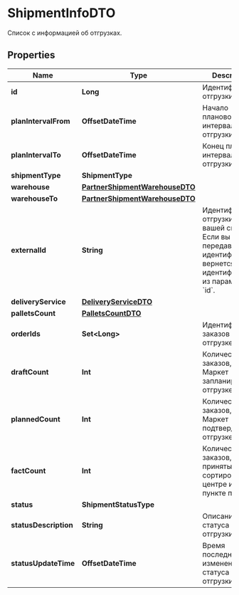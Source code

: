 

# ShipmentInfoDTO

Список с информацией об отгрузках.

## Properties

Name | Type | Description | Notes
------------ | ------------- | ------------- | -------------
**id** | **Long** | Идентификатор отгрузки. |  [optional]
**planIntervalFrom** | **OffsetDateTime** | Начало планового интервала отгрузки. |  [optional]
**planIntervalTo** | **OffsetDateTime** | Конец планового интервала отгрузки. |  [optional]
**shipmentType** | **ShipmentType** |  |  [optional]
**warehouse** | [**PartnerShipmentWarehouseDTO**](PartnerShipmentWarehouseDTO.md) |  |  [optional]
**warehouseTo** | [**PartnerShipmentWarehouseDTO**](PartnerShipmentWarehouseDTO.md) |  |  [optional]
**externalId** | **String** | Идентификатор отгрузки в вашей системе. Если вы еще не передавали идентификатор, вернется идентификатор из параметра &#x60;id&#x60;. |  [optional]
**deliveryService** | [**DeliveryServiceDTO**](DeliveryServiceDTO.md) |  |  [optional]
**palletsCount** | [**PalletsCountDTO**](PalletsCountDTO.md) |  |  [optional]
**orderIds** | **Set&lt;Long&gt;** | Идентификаторы заказов в отгрузке. | 
**draftCount** | **Int** | Количество заказов, которое Маркет запланировал к отгрузке. |  [optional]
**plannedCount** | **Int** | Количество заказов, которое Маркет подтвердил к отгрузке. |  [optional]
**factCount** | **Int** | Количество заказов, принятых в сортировочном центре или пункте приема. |  [optional]
**status** | **ShipmentStatusType** |  |  [optional]
**statusDescription** | **String** | Описание статуса отгрузки. |  [optional]
**statusUpdateTime** | **OffsetDateTime** | Время последнего изменения статуса отгрузки. |  [optional]



